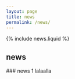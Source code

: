 ```yaml
---
layout: page
title: news
permalink: /news/
---
```


{% include news.liquid %}


## news

### news 1
lalaalla